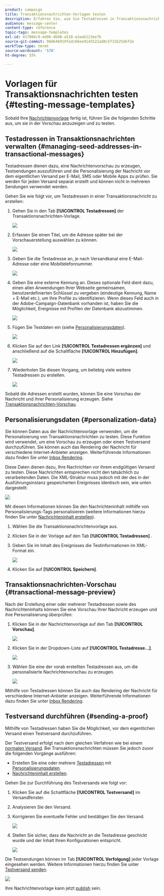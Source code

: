 ```yaml
---
product: campaign
title: Transaktionsnachrichten-Vorlagen testen
description: Erfahren Sie, wie Sie Testadressen in Transaktionsnachrichten verwalten können, um sie in Adobe Campaign Classic in der Vorschau anzuzeigen und zu testen.
audience: message-center
content-type: reference
topic-tags: message-templates
exl-id: 417004c9-ed96-4b98-a518-a3aa6123ee7b
source-git-commit: 98d646919fedc66ee9145522ad0c5f15b25dbf2e
workflow-type: tm+mt
source-wordcount: '578'
ht-degree: 55%

---
```


# Vorlagen für Transaktionsnachrichten testen {#testing-message-templates}

Sobald Ihre [Nachrichtenvorlage](../../message-center/using/creating-the-message-template.md) fertig ist, führen Sie die folgenden Schritte aus, um sie in der Vorschau anzuzeigen und zu testen.

## Testadressen in Transaktionsnachrichten verwalten {#managing-seed-addresses-in-transactional-messages}

Testadressen dienen dazu, eine Nachrichtenvorschau zu erzeugen, Testsendungen auszuführen und die Personalisierung der Nachricht vor dem eigentlichen Versand per E-Mail, SMS oder Mobile Apps zu prüfen. Sie werden für jeden Versand separat erstellt und können nicht in mehreren Sendungen verwendet werden.

Gehen Sie wie folgt vor, um Testadressen in einer Transaktionsnachricht zu erstellen:

1. Gehen Sie in den Tab **[!UICONTROL Testadressen]** der Transaktionsnachrichten-Vorlage.

   ![](assets/messagecenter_create_seedaddr_001.png)

1. Erfassen Sie einen Titel, um die Adresse später bei der Vorschauerstellung auswählen zu können.

   ![](assets/messagecenter_create_seedaddr_002.png)

1. Geben Sie die Testadresse an, je nach Versandkanal eine E-Mail-Adresse oder eine Mobiltelefonnummer.

   ![](assets/messagecenter_create_seedaddr_003.png)

1. Geben Sie eine externe Kennung an. Dieses optionale Feld dient dazu, einen allen Anwendungen Ihrer Webseite gemeinsamen, benutzerdefinierten Schlüssel zu vergeben (eindeutige Kennung, Name + E-Mail etc.), um Ihre Profile zu identifizieren. Wenn dieses Feld auch in der Adobe-Campaign-Datenbank vorhanden ist, haben Sie die Möglichkeit, Ereignisse mit Profilen der Datenbank abzustimmen.

   ![](assets/messagecenter_create_seedaddr_003bis.png)

1. Fügen Sie Testdaten ein (siehe [Personalisierungsdaten](#personalization-data)).

   ![](assets/messagecenter_create_custo_001.png)

   <!--## Creating several seed addresses {#creating-several-seed-addresses}-->
1. Klicken Sie auf den Link **[!UICONTROL Testadressen ergänzen]** und anschließend auf die Schaltfläche **[!UICONTROL Hinzufügen]**.

   ![](assets/messagecenter_create_seedaddr_004.png)

   <!--1. Follow the configuration steps for a seed address detailed in the [Creating a seed address](#creating-a-seed-address) section.-->
1. Wiederholen Sie diesen Vorgang, um beliebig viele weitere Testadressen zu erstellen.

   ![](assets/messagecenter_create_seedaddr_008.png)

Sobald die Adressen erstellt wurden, können Sie eine Vorschau der Nachricht und ihrer Personalisierung erzeugen. Siehe [Transaktionsnachrichten-Vorschau](#transactional-message-preview).

## Personalisierungsdaten {#personalization-data}

Sie können Daten aus der Nachrichtenvorlage verwenden, um die Personalisierung von Transaktionsnachrichten zu testen. Diese Funktion wird verwendet, um eine Vorschau zu erzeugen oder einen Testversand durchzuführen. Sie können auch das Rendering der Nachricht für verschiedene Internet-Anbieter anzeigen. Weiterführende Informationen dazu finden Sie unter [Inbox Rendering](../../delivery/using/inbox-rendering.md).

Diese Daten dienen dazu, Ihre Nachrichten vor ihrem endgültigen Versand zu testen. Diese Nachrichten entsprechen nicht den tatsächlich zu verarbeitenden Daten. Die XML-Struktur muss jedoch mit der des in der Ausführungsinstanz gespeicherten Ereignisses identisch sein, wie unten dargestellt:

![](assets/messagecenter_create_custo_006.png)

Mit diesen Informationen können Sie den Nachrichteninhalt mithilfe von Personalisierungs-Tags personalisieren (weitere Informationen hierzu finden Sie unter [Nachrichteninhalt erstellen](../../message-center/using/creating-the-message-template.md#creating-message-content)).

1. Wählen Sie die Transaktionsnachrichtenvorlage aus.

1. Klicken Sie in der Vorlage auf den Tab **[!UICONTROL Testadressen]** .

1. Geben Sie im Inhalt des Ereignisses die Testinformationen im XML-Format ein.

   ![](assets/messagecenter_create_custo_001.png)

1. Klicken Sie auf **[!UICONTROL Speichern]**.

## Transaktionsnachrichten-Vorschau {#transactional-message-preview}

Nach der Erstellung einer oder mehrerer Testadressen sowie des Nachrichteninhalts können Sie eine Vorschau Ihrer Nachricht erzeugen und ihre Personalisierung überprüfen:

1. Klicken Sie in der Nachrichtenvorlage auf den Tab **[!UICONTROL Vorschau]**.

   ![](assets/messagecenter_preview_001.png)

1. Klicken Sie in der Dropdown-Liste auf **[!UICONTROL Testadresse...]**.

   ![](assets/messagecenter_preview_002.png)

1. Wählen Sie eine der vorab erstellten Testadressen aus, um die personalisierte Nachrichtenvorschau zu erzeugen.

   ![](assets/messagecenter_create_seedaddr_009.png)

Mithilfe von Testadressen können Sie auch das Rendering der Nachricht für verschiedene Internet-Anbieter anzeigen. Weiterführende Informationen dazu finden Sie unter [Inbox Rendering](../../delivery/using/inbox-rendering.md).

## Testversand durchführen {#sending-a-proof}

Mithilfe von Testadressen haben Sie die Möglichkeit, vor dem eigentlichen Versand einen Testversand durchzuführen.

Der Testversand erfolgt nach dem gleichen Verfahren wie bei einem [normalen Versand](../../delivery/using/steps-validating-the-delivery.md#sending-a-proof). Bei Transaktionsnachrichten müssen Sie jedoch zuvor die folgenden Vorgänge ausführen:

* Erstellen Sie eine oder mehrere [Testadressen](#managing-seed-addresses-in-transactional-messages) mit [Personalisierungsdaten](#personalization-data).
* [Nachrichteninhalt erstellen](../../message-center/using/creating-the-message-template.md#creating-message-content).

Gehen Sie zur Durchführung des Testversands wie folgt vor:

1. Klicken Sie auf die Schaltfläche **[!UICONTROL Testversand]** im Versandfenster.
1. Analysieren Sie den Versand.
1. Korrigieren Sie eventuelle Fehler und bestätigen Sie den Versand.

   ![](assets/messagecenter_send_proof_001.png)

1. Stellen Sie sicher, dass die Nachricht an die Testadresse geschickt wurde und der Inhalt Ihren Konfigurationen entspricht.

   ![](assets/messagecenter_send_proof_002.png)

Die Testsendungen können im Tab **[!UICONTROL Verfolgung]** jeder Vorlage eingesehen werden. Weitere Informationen hierzu finden Sie unter [Testversand senden](../../delivery/using/steps-validating-the-delivery.md#sending-a-proof).

![](assets/messagecenter_send_proof_003.png)

Ihre Nachrichtenvorlage kann jetzt [publish](../../message-center/using/publishing-message-templates.md) sein.